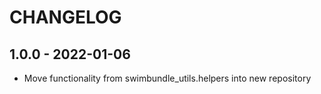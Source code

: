 # CHANGELOG

## 1.0.0 - 2022-01-06
* Move functionality from swimbundle_utils.helpers into new repository

